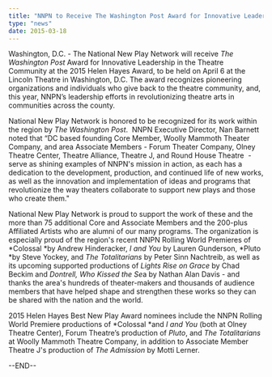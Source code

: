 ```yaml
---
title: "NNPN to Receive The Washington Post Award for Innovative Leadership in the Theatre Community"
type: "news"
date: 2015-03-18
---
```


<span class="lead-in">Washington, D.C. - The National New Play Network will receive *The Washington Post* Award for Innovative Leadership in the Theatre Community at the 2015 Helen Hayes Award, to be held on April 6 at the Lincoln Theatre in Washington, D.C. The award recognizes pioneering organizations and individuals who give back to the theatre community, and, this year, NNPN’s leadership efforts in revolutionizing theatre arts in communities across the county.</span>

National New Play Network is honored to be recognized for its work within the region by *The Washington Post*.  NNPN Executive Director, Nan Barnett noted that “DC based founding Core Member, Woolly Mammoth Theater Company, and area Associate Members - Forum Theater Company, Olney Theatre Center, Theatre Alliance, Theatre J, and Round House Theatre  - serve as shining examples of NNPN's mission in action, as each has a dedication to the development, production, and continued life of new works, as well as the innovation and implementation of ideas and programs that revolutionize the way theaters collaborate to support new plays and those who create them."

National New Play Network is proud to support the work of these and the more than 75 additional Core and Associate Members and the 200-plus Affiliated Artists who are alumni of our many programs. The organization is especially proud of the region's recent NNPN Rolling World Premieres of *Colossal *by Andrew Hinderacker, *I and You* by Lauren Gunderson, *Pluto *by Steve Yockey, and *The Totalitarians* by Peter Sinn Nachtreib, as well as its upcoming supported productions of *Lights Rise on Grace* by Chad Beckim and *Dontrell, Who Kissed the Se*a by Nathan Alan Davis - and thanks the area's hundreds of theater-makers and thousands of audience members that have helped shape and strengthen these works so they can be shared with the nation and the world.

2015 Helen Hayes Best New Play Award nominees include the NNPN Rolling World Premiere productions of *Colossal *and *I and You* (both at Olney Theatre Center), Forum Theatre’s production of *Pluto*, and *The Totalitarians* at Woolly Mammoth Theatre Company, in addition to Associate Member Theatre J's production of *The Admission* by Motti Lerner.

--END--

